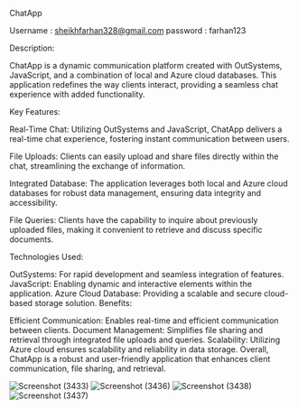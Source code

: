 ChatApp

Username : sheikhfarhan328@gmail.com password : farhan123





Description:

ChatApp is a dynamic communication platform created with OutSystems, JavaScript, and a combination of local and Azure cloud databases. This application redefines the way clients interact, providing a seamless chat experience with added functionality.

Key Features:

Real-Time Chat: Utilizing OutSystems and JavaScript, ChatApp delivers a real-time chat experience, fostering instant communication between users.

File Uploads: Clients can easily upload and share files directly within the chat, streamlining the exchange of information.

Integrated Database: The application leverages both local and Azure cloud databases for robust data management, ensuring data integrity and accessibility.

File Queries: Clients have the capability to inquire about previously uploaded files, making it convenient to retrieve and discuss specific documents.

Technologies Used:

OutSystems: For rapid development and seamless integration of features.
JavaScript: Enabling dynamic and interactive elements within the application.
Azure Cloud Database: Providing a scalable and secure cloud-based storage solution.
Benefits:

Efficient Communication: Enables real-time and efficient communication between clients.
Document Management: Simplifies file sharing and retrieval through integrated file uploads and queries.
Scalability: Utilizing Azure cloud ensures scalability and reliability in data storage.
Overall, ChatApp is a robust and user-friendly application that enhances client communication, file sharing, and retrieval.

![Screenshot (3433)](https://github.com/farhan-sheikh29/ChatBot-App/assets/109412888/0fb5f94e-8b38-460f-8dfc-8938f9b878c9)
![Screenshot (3436)](https://github.com/farhan-sheikh29/ChatBot-App/assets/109412888/217cc698-5a13-49b8-bdd4-cb6185248d1a)
![Screenshot (3438)](https://github.com/farhan-sheikh29/ChatBot-App/assets/109412888/4b21f97f-e573-4115-a97e-d3c12a8303cb)
![Screenshot (3437)](https://github.com/farhan-sheikh29/ChatBot-App/assets/109412888/697caa71-f972-4062-9076-6e97bffcd9b8)


